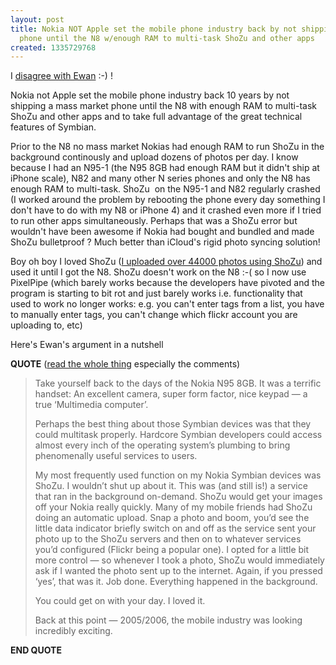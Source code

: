 ```yaml
---
layout: post
title: Nokia NOT Apple set the mobile phone industry back by not shipping a mass market
  phone until the N8 w/enough RAM to multi-task ShoZu and other apps
created: 1335729768
---
```

<p>I <a href="http://www.mobileindustryreview.com/2012/04/has-apple-put-mobile-innovation-back-at-least-10-years.html">disagree with Ewan</a> :-) !</p><p>Nokia not Apple set the mobile phone industry back 10 years by not shipping a mass market phone until the N8 with enough RAM to multi-task ShoZu and other apps and to take full advantage of the great technical features of Symbian.</p><p>Prior to the N8 no mass market Nokias had enough RAM to run ShoZu in the background continously and upload dozens of photos per day. I know because I had an N95-1 (the N95 8GB had enough RAM but it didn't ship at iPhone scale), N82 and many other N series phones and only the N8 has enough RAM to multi-task. ShoZu&nbsp; on the N95-1 and N82 regularly crashed (I worked around the problem by rebooting the phone every day something I don't have to do with my N8 or iPhone 4) and it crashed even more if I tried to run other apps simultaneously. Perhaps that was a ShoZu error but wouldn't have been awesome if Nokia had bought and bundled and made ShoZu bulletproof ? Much better than iCloud's rigid photo syncing solution!</p><p>Boy oh boy I loved ShoZu (<a href="http://www.flickr.com/photos/roland/tags/shozu">I uploaded over 44000 photos using ShoZu</a>) and used it until I got the N8. ShoZu doesn't work on the N8 :-( so I now use PixelPipe (which barely works because the developers have pivoted and the program is starting to bit rot and just barely works i.e. functionality that used to work no longer works: e.g. you can't enter tags from a list, you have to manually enter tags, you can't change which flickr account you are uploading to, etc)</p><p>Here's Ewan's argument in a nutshell</p><p><strong>QUOTE</strong> (<a href="http://www.mobileindustryreview.com/2012/04/has-apple-put-mobile-innovation-back-at-least-10-years.html">read the whole thing</a> especially the comments)</p><blockquote><p>Take yourself back to the days of the Nokia N95 8GB. It was a terrific handset: An excellent camera, super form factor, nice keypad — a true ‘Multimedia computer’.</p><p>Perhaps the best thing about those Symbian devices was that they could multitask properly. Hardcore Symbian developers could access almost every inch of the operating system’s plumbing to bring phenomenally useful services to users.</p><p>My most frequently used function on my Nokia Symbian devices was ShoZu. I wouldn’t shut up about it. This was (and still is!) a service that ran in the background on-demand. ShoZu would get your images off your Nokia really quickly. Many of my mobile friends had ShoZu doing an automatic upload. Snap a photo and boom, you’d see the little data indicator briefly switch on and off as the service sent your photo up to the ShoZu servers and then on to whatever services you’d configured (Flickr being a popular one). I opted for a little bit more control — so whenever I took a photo, ShoZu would immediately ask if I wanted the photo sent up to the internet. Again, if you pressed ‘yes’, that was it. Job done. Everything happened in the background.</p><p>You could get on with your day. I loved it.</p><p>Back at this point — 2005/2006, the mobile industry was looking incredibly exciting.</p></blockquote><p><strong>END QUOTE</strong></p><p>&nbsp;</p>
